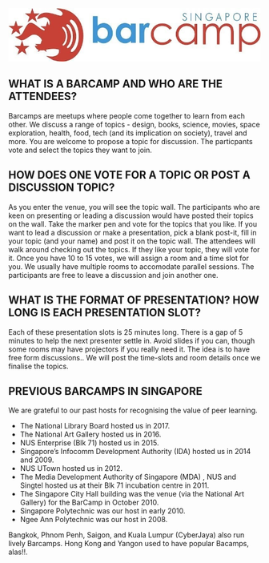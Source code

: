 ![Barcamp Singapore Logo](barcampsg.jpeg)

## WHAT IS A BARCAMP AND WHO ARE THE ATTENDEES?

Barcamps are meetups where people come together to learn from each other.  We discuss a range of topics - design,  books, science, movies, space exploration, health, food, tech (and its implication on society), travel and more. You are welcome to propose a topic for discussion. The particpants vote and select the topics they want to join. 

## HOW DOES ONE VOTE FOR A TOPIC OR POST A DISCUSSION TOPIC?

As you enter the venue, you will see the topic wall. The participants who are keen on presenting or leading a discussion would have posted their topics on the wall. Take the marker pen and vote for the topics that you like.
If you want to lead a discussion or make a presentation, pick a blank post-it, fill in your topic (and your name)  and post it on the topic wall. The attendees will walk around checking out the topics. If they like your topic, they will vote for it. Once you have 10 to 15 votes, we will assign a room and a time slot for you. We usually have multiple rooms to accomodate parallel sessions. The participants are free to leave a discussion and join another one.

## WHAT IS THE FORMAT OF PRESENTATION? HOW LONG IS EACH PRESENTATION SLOT?

Each of these presentation slots is 25 minutes long. There is a gap of 5 minutes to help the next presenter settle in. Avoid slides if you can, though some rooms may have projectors if you really need it. The idea is to have free form discussions.. We will post the time-slots and room details once we finalise the topics.

## PREVIOUS BARCAMPS IN SINGAPORE

We are grateful to our past hosts for recognising the value of peer learning.

* The National Library Board hosted us in 2017. 
* The National Art Gallery hosted us in 2016. 
* NUS Enterprise (Blk 71) hosted us in 2015.
* Singapore’s Infocomm Development Authority (IDA) hosted us in 2014 and 2009.
* NUS UTown hosted us in 2012. 
* The Media Development Authority of Singapore (MDA) , NUS and Singtel hosted us at their Blk 71 incubation centre in 2011. 
* The Singapore City Hall building was the venue (via the National Art Gallery) for the BarCamp in October 2010. 
* Singapore Polytechnic was our host in early 2010. 
* Ngee Ann Polytechnic was our host in 2008. 

 
Bangkok, Phnom Penh, Saigon, and Kuala Lumpur (CyberJaya) also run lively Barcamps. Hong Kong and Yangon used to have popular Bacamps, alas!!. 
